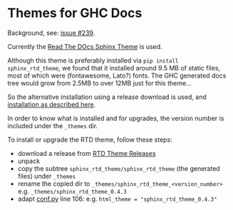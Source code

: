 Themes for GHC Docs
===================

Background, see: [issue #239](https://github.com/geopython/GeoHealthCheck/issues/239).

Currently the [Read The DOcs Sphinx Theme](https://sphinx-rtd-theme.readthedocs.io/en/stable/) is used.

Although this theme is preferably installed via `pip install sphinx_rtd_theme`, we found that it
installed around 9.5 MB of static files, most of which were (fontawesome, Lato?) fonts.
The GHC generated docs tree would grow from 2.5MB to over 12MB just for this theme...

So the alternative installation using a release download is used, 
and [installation as described here](https://sphinx-rtd-theme.readthedocs.io/en/stable/installing.html#via-git-or-download).

In order to know what is installed and for upgrades, the version number is included under the `_themes` dir.

To install or upgrade the RTD theme, follow these steps:

* download a release from [RTD Theme Releases](https://github.com/rtfd/sphinx_rtd_theme/releases)
* unpack
* copy the subtree `sphinx_rtd_theme/sphinx_rtd_theme` (the generated files) under `_themes`
* rename the copied dir to `_themes/sphinx_rtd_theme_<version_number>` e.g. `_themes/sphinx_rtd_theme_0.4.3`
* adapt [conf.py](../conf.py) line 106: e.g. `html_theme = "sphinx_rtd_theme_0.4.3"`
